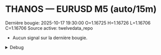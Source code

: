 # THANOS — EURUSD M5 (auto/15m)
Dernière bougie: 2025-10-17 19:30:00  O=1.16725  H=1.16726  L=1.16706  C=1.16706
Source active: twelvedata_repo

- Aucun signal sur la dernière bougie.

<details><summary>Debug</summary>

- TD_API_KEY manquant.

</details>